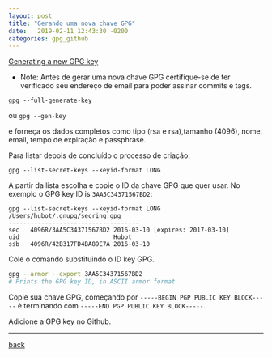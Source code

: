 ```yaml
---
layout: post
title: "Gerando uma nova chave GPG"
date:   2019-02-11 12:43:30 -0200
categories: gpg_github
---
```


[Generating a new GPG key](https://help.github.com/articles/generating-a-new-gpg-key/)

  * Note: Antes de gerar uma nova chave GPG certifique-se de ter verificado seu endereço de email para poder assinar commits e tags.

`gpg --full-generate-key`

ou `gpg --gen-key`

e forneça os dados completos como tipo (rsa e rsa),tamanho (4096), nome, email, tempo de expiração e passphrase.

Para listar depois de concluído o processo de criação:

`gpg --list-secret-keys --keyid-format LONG`

A partir da lista escolha e copie o ID da chave GPG que quer usar. No exemplo o GPG key ID is `3AA5C34371567BD2`:

```ash
gpg --list-secret-keys --keyid-format LONG
/Users/hubot/.gnupg/secring.gpg
------------------------------------
sec   4096R/3AA5C34371567BD2 2016-03-10 [expires: 2017-03-10]
uid                          Hubot 
ssb   4096R/42B317FD4BA89E7A 2016-03-10
```

Cole o comando substituindo o ID key GPG.

```bash
gpg --armor --export 3AA5C34371567BD2
# Prints the GPG key ID, in ASCII armor format
```

Copie sua chave GPG, começando por `-----BEGIN PGP PUBLIC KEY BLOCK-----` è terminando com `-----END PGP PUBLIC KEY BLOCK-----`.

Adicione a GPG key no Github.

***
[back](./blog.html)